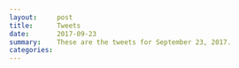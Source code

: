 ```yaml
---
layout:     post
title:      Tweets
date:       2017-09-23
summary:    These are the tweets for September 23, 2017.
categories:
---
```


